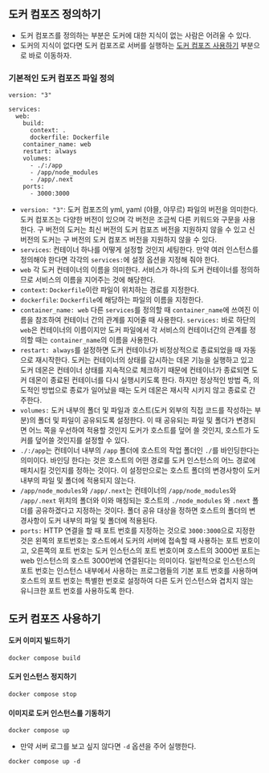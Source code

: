 ## 도커 컴포즈 정의하기
- 도커 컴포즈를 정의하는 부분은 도커에 대한 지식이 없는 사람은 어려울 수 있다.
- 도커의 지식이 없다면 도커 컴포즈로 서버를 실행하는 [도커 컴포즈 사용하기](#도커-컴포즈-사용하기) 부분으로 바로 이동하자.

### 기본적인 도커 컴포즈 파일 정의
```
version: "3"

services:
  web:
    build:
      context: .
      dockerfile: Dockerfile
    container_name: web
    restart: always
    volumes:
      - ./:/app
      - /app/node_modules
      - /app/.next
    ports:
      - 3000:3000
```
- `version: "3"`: 도커 컴포즈의 yml, yaml (야믈, 야무르) 파일의 버전을 의미한다. 도커 컴포즈는 다양한 버전이 있으며 각 버전은 조금씩 다른 키워드와 구문을 사용한다. 구 버전의 도커는 최신 버전의 도커 컴포즈 버전을 지원하지 않을 수 있고 신 버전의 도커는 구 버전의 도커 컴포즈 버전을 지원하지 않을 수 있다.
- `services`: 컨테이너 하나를 어떻게 설정할 것인지 세팅한다. 만약 여러 인스턴스를 정의해야 한다면 각각의 `services:`에 설정 옵션을 지정해 줘야 한다.
- `web` 각 도커 컨테이너의 이름을 의미한다. 서비스가 하나의 도커 컨테이너를 정의하므로 서비스의 이름을 지어주는 것에 해당한다.
- `context`: `Dockerfile`이란 파일이 위치하는 경로를 지정한다.
- `dockerfile`: `Dockerfile`에 해당하는 파일의 이름을 지정한다.
- `container_name: web` 다른 `services`를 정의할 때 `container_name`에 쓰여진 이름을 참조하여 컨테이너 간의 관계를 지어줄 때 사용한다. `services:` 바로 하단의 `web`은 컨테이너의 이름이지만 도커 파일에서 각 서비스의 컨테이너간의 관계를 정의할 때는 `container_name`의 이름을 사용한다.
- `restart: always`를 설정하면 도커 컨테이너가 비정상적으로 종료되었을 때 자동으로 재시작한다. 도커는 컨테이너의 상태를 감시하는 데몬 기능을 실행하고 있고 도커 데몬은 컨테이너 상태를 지속적으로 체크하기 때문에 컨테이너가 종료되면 도커 데몬이 종료된 컨테이너를 다시 실행시키도록 한다. 하지만 정상적인 방법 즉, 의도적인 방법으로 종료가 일어났을 때는 도커 데몬은 재시작 시키지 않고 종료로 간주한다.
- `volumes:` 도커 내부의 폴더 및 파일과 호스트(도커 외부의 직접 코드를 작성하는 부분)의 폴더 및 파일이 공유되도록 설정한다. 이 때 공유되는 파일 및 폴더가 변경되면 어느 쪽을 우선하여 적용할 것인지 도커가 호스트를 덮어 쓸 것인지, 호스트가 도커를 덮어쓸 것인지를 설정할 수 있다.
- `./:/app`는 컨테이너 내부의 `/app` 폴더에 호스트의 작업 폴더인 `./`를 바인딩한다는 의미이다. 바인딩 한다는 것은 호스트의 어떤 경로를 도커 인스턴스의 어느 경로에 매치시킬 것인지를 정하는 것이다. 이 설정만으로는 호스트 폴더의 변경사항이 도커 내부의 파일 및 폴더에 적용되지 않는다.
- `/app/node_modules`와 `/app/.next`는 컨테이너의 `/app/node_modules`와 `/app/.next` 위치의 폴더와 이와 매칭되는 호스트의 `./node_modules` 와 `.next` 폴더를 공유하겠다고 지정하는 것이다. 폴더 공유 대상을 정하면 호스트의 폴더의 변경사항이 도커 내부의 파일 및 폴더에 적용된다.
- `ports:` HTTP 연결을 할 때 포트 번호를 지정하는 것으로 `3000:3000`으로 지정한 것은 왼쪽의 포트번호는 호스트에서 도커의 서버에 접속할 때 사용하는 포트 번호이고, 오른쪽의 포트 번호는 도커 인스턴스의 포트 번호이며 호스트의 3000번 포트는 web 인스턴스의 호스트 3000번에 연결된다는 의미이다. 일반적으로 인스턴스의 포트 번호는 인스턴스 내부에서 사용하는 프로그램들의 기본 포트 번호를 사용하며 호스트의 포트 번호는 특별한 번호로 설정하여 다른 도커 인스턴스와 겹치지 않는 유니크한 포트 번호를 사용하도록 한다.

## 도커 컴포즈 사용하기

#### 도커 이미지 빌드하기
```
docker compose build
```

#### 도커 인스턴스 정지하기
```
docker compose stop
```

#### 이미지로 도커 인스턴스를 기동하기
```
docker compose up
```
- 만약 서버 로그를 보고 싶지 않다면 `-d` 옵션을 주어 실행한다.
```
docker compose up -d
```